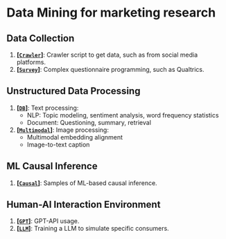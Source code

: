 # Data Mining for marketing research

## Data Collection

1. **[[`Crawler`](https://gitee.com/dengxw66/MKT_data_mining/tree/master/Crawler)]**: Crawler script to get data, such as from social media platforms.
2. **[[`Survey`](https://gitee.com/dengxw66/MKT_data_mining/tree/master/Survey)]**: Complex questionnaire programming, such as Qualtrics.

## Unstructured Data Processing

1. **[[`DB`](https://gitee.com/dengxw66/MKT_data_mining/tree/master/DB)]**: Text processing:
    - NLP: Topic modeling, sentiment analysis, word frequency statistics
    - Document: Questioning, summary, retrieval
2. **[[`Multimodal`](https://gitee.com/dengxw66/MKT_data_mining/tree/master/Multimodal)]**: Image processing:
    - Multimodal embedding alignment
    - Image-to-text caption

## ML Causal Inference

1. **[[`Causal`](https://gitee.com/dengxw66/MKT_data_mining/tree/master/Causal)]**: Samples of ML-based causal inference.

## Human-AI Interaction Environment

1. **[[`GPT`](https://gitee.com/dengxw66/MKT_data_mining/tree/master/GPT)]**: GPT-API usage.
2. **[[`LLM`](https://gitee.com/dengxw66/MKT_data_mining/tree/master/LLM)]**: Training a LLM to simulate specific consumers.